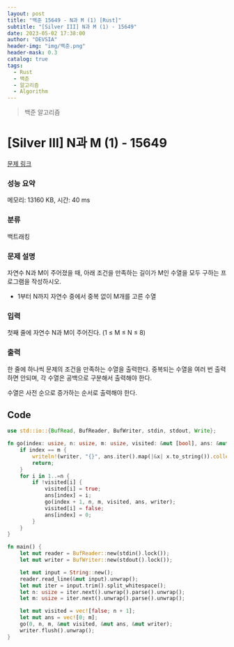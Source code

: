 ```yaml
---
layout: post
title: "백준 15649 - N과 M (1) [Rust]"
subtitle: "[Silver III] N과 M (1) - 15649"
date: 2023-05-02 17:38:00
author: "DEVSIA"
header-img: "img/백준.png"
header-mask: 0.3
catalog: true
tags:
  - Rust
  - 백준
  - 알고리즘
  - Algorithm
---
```


> 백준 알고리즘

# [Silver III] N과 M (1) - 15649

[문제 링크](https://www.acmicpc.net/problem/15649)

### 성능 요약

메모리: 13160 KB, 시간: 40 ms

### 분류

백트래킹

### 문제 설명

<p>자연수 N과 M이 주어졌을 때, 아래 조건을 만족하는 길이가 M인 수열을 모두 구하는 프로그램을 작성하시오.</p>

<ul>
	<li>1부터 N까지 자연수 중에서 중복 없이 M개를 고른 수열</li>
</ul>

### 입력

 <p>첫째 줄에 자연수 N과 M이 주어진다. (1 ≤ M ≤ N ≤ 8)</p>

### 출력

 <p>한 줄에 하나씩 문제의 조건을 만족하는 수열을 출력한다. 중복되는 수열을 여러 번 출력하면 안되며, 각 수열은 공백으로 구분해서 출력해야 한다.</p>

<p>수열은 사전 순으로 증가하는 순서로 출력해야 한다.</p>

## Code

```rs
use std::io::{BufRead, BufReader, BufWriter, stdin, stdout, Write};

fn go(index: usize, n: usize, m: usize, visited: &mut [bool], ans: &mut [usize], writer: &mut BufWriter<std::io::StdoutLock>) {
    if index == m {
        writeln!(writer, "{}", ans.iter().map(|&x| x.to_string()).collect::<Vec<_>>().join(" ")).unwrap();
        return;
    }
    for i in 1..=n {
        if !visited[i] {
            visited[i] = true;
            ans[index] = i;
            go(index + 1, n, m, visited, ans, writer);
            visited[i] = false;
            ans[index] = 0;
        }
    }
}

fn main() {
    let mut reader = BufReader::new(stdin().lock());
    let mut writer = BufWriter::new(stdout().lock());

    let mut input = String::new();
    reader.read_line(&mut input).unwrap();
    let mut iter = input.trim().split_whitespace();
    let n: usize = iter.next().unwrap().parse().unwrap();
    let m: usize = iter.next().unwrap().parse().unwrap();

    let mut visited = vec![false; n + 1];
    let mut ans = vec![0; m];
    go(0, n, m, &mut visited, &mut ans, &mut writer);
    writer.flush().unwrap();
}
```
